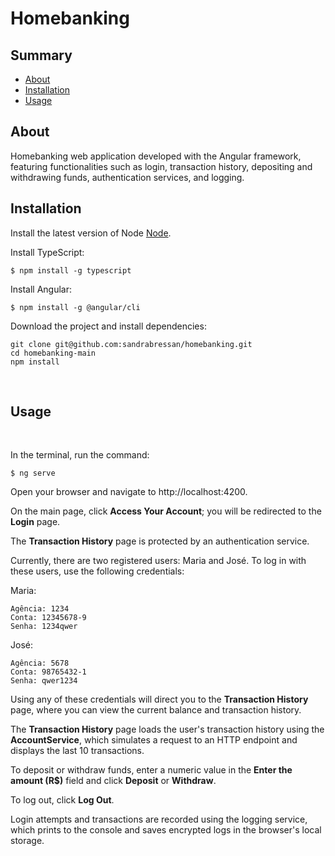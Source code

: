 # Homebanking

## Summary

- [About](#About)
- [Installation](#Installation)
- [Usage](#Usage)

## About

Homebanking web application developed with the Angular framework, featuring functionalities such as login, transaction history, depositing and withdrawing funds, authentication services, and logging.

## Installation

Install the latest version of Node [Node](https://nodejs.org/en/).

Install TypeScript:

```
$ npm install -g typescript
```

Install Angular:
```
$ npm install -g @angular/cli
```

Download the project and install dependencies:

```
git clone git@github.com:sandrabressan/homebanking.git
cd homebanking-main
npm install
```
<br>

## Usage
<br>

In the terminal, run the command:

```
$ ng serve
```

Open your browser and navigate to http://localhost:4200.

On the main page, click **Access Your Account**; you will be redirected to the **Login** page.

The **Transaction History** page is protected by an authentication service.

Currently, there are two registered users: Maria and José. To log in with these users, use the following credentials:

Maria:

```
Agência: 1234
Conta: 12345678-9
Senha: 1234qwer
```
José:

```
Agência: 5678
Conta: 98765432-1
Senha: qwer1234
```
Using any of these credentials will direct you to the **Transaction History** page, where you can view the current balance and transaction history.

The **Transaction History** page loads the user's transaction history using the **AccountService**, which simulates a request to an HTTP endpoint and displays the last 10 transactions.

To deposit or withdraw funds, enter a numeric value in the **Enter the amount (R$)** field and click **Deposit** or **Withdraw**.

To log out, click **Log Out**.

Login attempts and transactions are recorded using the logging service, which prints to the console and saves encrypted logs in the browser's local storage.
